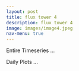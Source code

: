 ```yaml
---
layout: post
title: flux tower 4
description: flux tower 4
image: images/image4.jpeg
nav-menu: true
---
```


Entire Timeseries ...

Daily Plots ... 
